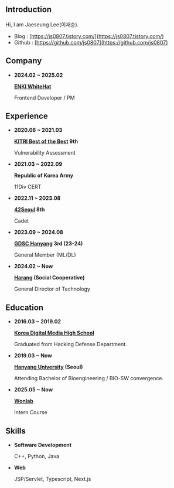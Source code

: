 ## Introduction

Hi, I am Jaeseung Lee(이재승).

- Blog : [https://js0807.tistory.com/](https://js0807.tistory.com/)
- Github : [https://github.com/js0807](https://github.com/js0807)

## Company

- **2024.02 ~ 2025.02**

    **[ENKI WhiteHat](https://www.enki.co.kr/)**

    Frontend Developer / PM

## Experience

- **2020.06 ~ 2021.03**

    **[KITRI Best of the Best](https://www.kitribob.kr/) 9th**
    
    Vulnerability Assessment

- **2021.03 ~ 2022.09**

    **Republic of Korea Army**
    
    11Div CERT

- **2022.11 ~ 2023.08**

    **[42Seoul](https://42seoul.kr/seoul42/main/view) 8th**
    
    Cadet

- **2023.09 ~ 2024.08**

    **[GDSC Hanyang](https://www.instagram.com/gdsc_hanyang/) 3rd (23-24)**
    
    General Member (ML/DL)

- **2024.02 ~ Now**

    **[Harang](https://harang.oopy.io/) (Social Cooperative)**
    
    General Director of Technology

## Education

- **2016.03 ~ 2019.02**

    **[Korea Digital Media High School](https://www.dimigo.hs.kr/)**

    Graduated from Hacking Defense Department.

- **2019.03 ~ Now**

    **[Hanyang University](https://www.hanyang.ac.kr/) (Seoul)**

    Attending Bachelor of Bioengineering / BIO-SW convergence.

- **2025.05 ~ Now**

   **[Wonlab](https://wonlab.skku.edu/)**

   Intern Course

## Skills

- **Software Development**

    C++, Python, Java

- **Web**

    JSP/Servlet, Typescript, Next.js
